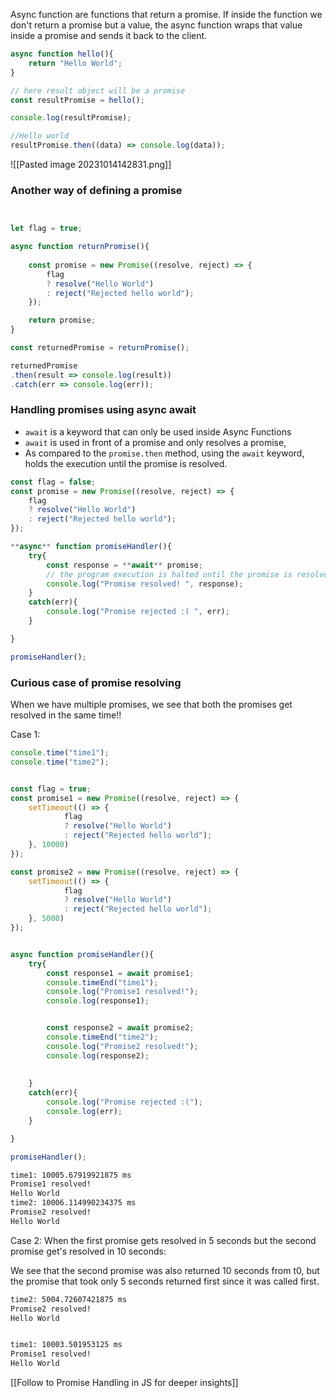 Async function are functions that return a promise. 
If inside the function we don't return a promise but a value, the async function wraps that value inside a promise and sends it back to the client.

```js
async function hello(){
	return "Hello World";
}

// here result object will be a promise
const resultPromise = hello(); 

console.log(resultPromise);

//Hello world
resultPromise.then((data) => console.log(data)); 
```

![[Pasted image 20231014142831.png]]

### Another way of defining a promise
```js


let flag = true;

async function returnPromise(){
    
    const promise = new Promise((resolve, reject) => {
        flag 
        ? resolve("Hello World") 
        : reject("Rejected hello world");
    });

    return promise;
}

const returnedPromise = returnPromise();

returnedPromise
.then(result => console.log(result))
.catch(err => console.log(err));
```

### Handling promises using async await

- `await` is a keyword that can only be used inside Async Functions
- `await` is used in front of a promise and only resolves a promise, 
- As compared to the `promise.then` method, using the `await` keyword, holds the execution until the promise is resolved. 

```js
const flag = false;
const promise = new Promise((resolve, reject) => {
	flag 
	? resolve("Hello World") 
	: reject("Rejected hello world");
});

**async** function promiseHandler(){
    try{
        const response = **await** promise;
        // the program execution is halted until the promise is resolved and the resopnse is received
        console.log("Promise resolved! ", response);
    }
    catch(err){
        console.log("Promise rejected :( ", err);
    }

}

promiseHandler();
```

### Curious case of promise resolving

When we have multiple promises, we see that both the promises get resolved in the same time!!

Case 1:
```js
console.time("time1");
console.time("time2");


const flag = true;
const promise1 = new Promise((resolve, reject) => {
    setTimeout(() => {
        	flag 
        	? resolve("Hello World") 
        	: reject("Rejected hello world");
    }, 10000)
});

const promise2 = new Promise((resolve, reject) => {
    setTimeout(() => {
        	flag 
        	? resolve("Hello World") 
        	: reject("Rejected hello world");
    }, 5000)
});


async function promiseHandler(){
    try{
        const response1 = await promise1;
        console.timeEnd("time1");
        console.log("Promise1 resolved!");
    	console.log(response1);


        const response2 = await promise2;
        console.timeEnd("time2");
        console.log("Promise2 resolved!");
    	console.log(response2);
        
        
    }
    catch(err){
        console.log("Promise rejected :(");
        console.log(err);
    }

}

promiseHandler();
```

```sh
time1: 10005.67919921875 ms
Promise1 resolved!
Hello World
time2: 10006.114990234375 ms
Promise2 resolved!
Hello World
```


Case 2: 
When the first promise gets resolved in 5 seconds but the second promise get's resolved in 10 seconds: 

We see that the second promise was also returned 10 seconds from t0, but the promise that took only 5 seconds returned first since it was called first.
```sh
time2: 5004.72607421875 ms
Promise2 resolved!
Hello World


time1: 10003.501953125 ms
Promise1 resolved!
Hello World
```

[[Follow to Promise Handling in JS for deeper insights]]